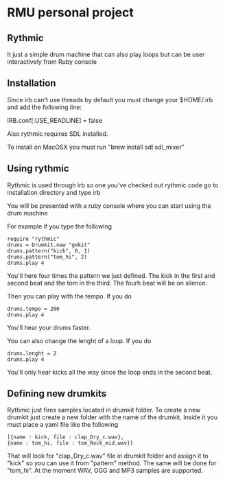 # RMU personal project

## Rythmic

It just a simple drum machine that can also play loops but can be user interactively from Ruby console

## Installation

Since irb can't use threads by default you must change your $HOME/.irb and add the following line:

IRB.conf[:USE_READLINE] = false
 
Also rythmic requires SDL installed.

To install on MacOSX you must run "brew install sdl sdl_mixer"

## Using rythmic

Rythmic is used through irb so one you've checked out rythmic code go to installation directory and type irb

You will be presented with a ruby console where you can start using the drum machine

For example if you type the following

	require "rythmic"
	drums = Drumkit.new "gmkit"
	drums.pattern("kick", 0, 1)
	drums.pattern("tom_hi", 2)
	drums.play 4

You'll here four times the pattern we just defined. The kick in the first and second beat and the tom in the third. The fourh beat will be on silence. 

Then you can play with the tempo. If you do

	drums.tempo = 200
	drums.play 4

You'll hear your drums faster.

You can also change the lenght of a loop. If you do

	drums.lenght = 2
	drums.play 4

You'll only hear kicks all the way since the loop ends in the second beat.

## Defining new drumkits

Rythmic just fires samples located in drumkit folder. To create a new drumkit just create a new folder with the name of the drumkit. Inside it you must place a yaml file like the following

	[{name : kick, file : clap_Dry_c.wav},
	{name : tom_hi, file : tom_Rock_mid.wav}]
	
That will look for "clap_Dry_c.wav" file in drumkit folder and assign it to "kick" so you can use it from "pattern" method. The same will be done for "tom_hi". At the moment WAV, OGG and MP3 samples are supported.
